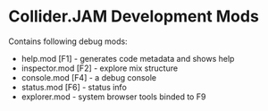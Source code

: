 Collider.JAM Development Mods
=============================

Contains following debug mods:

* help.mod [F1] - generates code metadata and shows help
* inspector.mod [F2] - explore mix structure
* console.mod [F4] - a debug console
* status.mod [F6] - status info
* explorer.mod - system browser tools binded to F9

